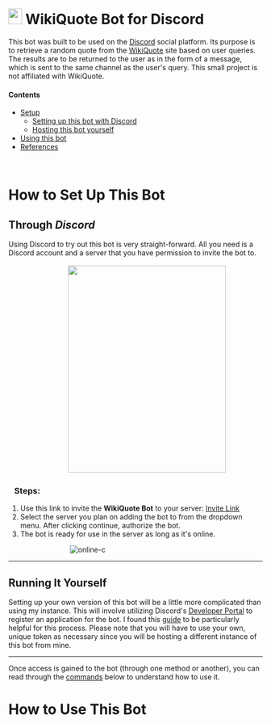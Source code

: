 # <img src="https://upload.wikimedia.org/wikipedia/commons/thumb/f/fa/Wikiquote-logo.svg/300px-Wikiquote-logo.svg.png?20061124173848%27" width="27" height="31"> WikiQuote Bot for Discord 
This bot was built to be used on the [Discord](https://discord.com/) social platform. Its purpose is to retrieve a random quote from the [WikiQuote](https://en.wikiquote.org/wiki/) site based on user queries. The results are to be returned to the user as in the form of a message, which is sent to the same channel as the user's query. This small project is not affiliated with WikiQuote.


#### Contents
- [Setup](#how-to-set-up-this-bot)
  - [Setting up this bot with Discord](#through-discord)
  - [Hosting this bot yourself](#running-it-yourself)
- [Using this bot](#how-to-use-this-bot)
- [References]()


<br>

# How to Set Up This Bot
## Through *Discord* 
Using Discord to try out this bot is very straight-forward. All you need is a Discord account and a server that you have permission to invite the bot to.<br><br>
&nbsp;&nbsp;&nbsp;&nbsp;&nbsp;&nbsp;&nbsp;&nbsp;&nbsp;&nbsp;&nbsp;&nbsp;&nbsp;&nbsp;&nbsp;&nbsp;&nbsp;&nbsp;&nbsp;&nbsp;&nbsp;&nbsp;&nbsp;&nbsp;&nbsp;&nbsp;&nbsp;&nbsp;&nbsp;&nbsp;<img src=https://user-images.githubusercontent.com/106413749/173713191-87e74101-9fdd-49be-a7dc-2a63aa2fb80d.png width=313 height=410></img>
### &nbsp;&nbsp;&nbsp;Steps:
<ol> 
  <li>Use this link to invite the <b>WikiQuote Bot</b> to your server: <a href=https://discord.com/api/oauth2/authorize?client_id=980643350044614759&permissions=116800&scope=bot title="Invite WikiQuote Bot">Invite Link</a></li>
  <li>Select the server you plan on adding the bot to from the dropdown menu. After clicking continue, authorize the bot.</li>
  <li>The bot is ready for use in the server as long as it's online.</li>
</ol>

&nbsp;&nbsp;&nbsp;&nbsp;&nbsp;&nbsp;&nbsp;&nbsp;&nbsp;&nbsp;&nbsp;&nbsp;&nbsp;&nbsp;&nbsp;&nbsp;&nbsp;&nbsp;&nbsp;&nbsp;&nbsp;&nbsp;&nbsp;&nbsp;&nbsp;&nbsp;&nbsp;&nbsp;&nbsp;&nbsp;&nbsp;![online-c](https://user-images.githubusercontent.com/106413749/173714414-03679f07-ca1a-4431-ad3d-19a64ac135ff.png)<br>

---

## Running It Yourself
Setting up your own version of this bot will be a little more complicated than using my instance. This will involve utilizing Discord's [Developer Portal](https://discord.com/developers/applications/) to register an application for the bot. I found this [guide](https://beebom.com/how-make-discord-bot/) to be particularly helpful for this process. Please note that you will have to use your own, unique token as necessary since you will be hosting a different instance of this bot from mine.

---

Once access is gained to the bot (through one method or another), you can read through the [commands](#how-to-use-this-bot) below to understand how to use it.

# How to Use This Bot
